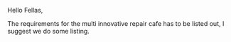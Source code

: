 Hello Fellas,

The requirements for the multi innovative repair cafe has to be listed out,
I suggest we do some listing.
